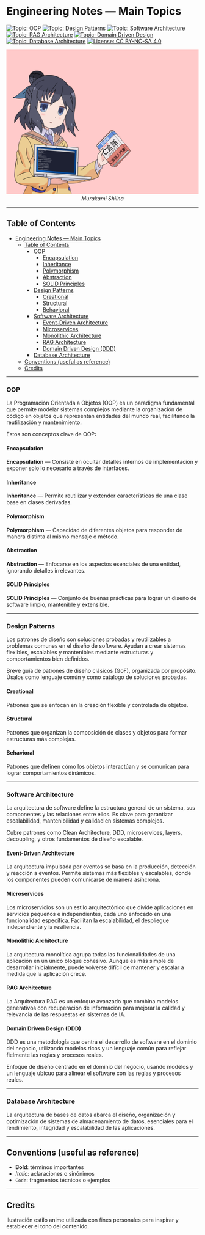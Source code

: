 # Engineering Notes — Main Topics

<!-- Badges -->
[![Topic: OOP](https://img.shields.io/badge/Topic-OOP-blue?style=flat-square)](#oop)
[![Topic: Design Patterns](https://img.shields.io/badge/Topic-Design%20Patterns-purple?style=flat-square)](#design-patterns)
[![Topic: Software Architecture](https://img.shields.io/badge/Topic-Software%20Architecture-green?style=flat-square)](#software-architecture)
[![Topic: RAG Architecture](https://img.shields.io/badge/Topic-RAG%20Architecture-red?style=flat-square)](#software-architecture)
[![Topic: Domain Driven Design](https://img.shields.io/badge/Topic-Domain%20Driven%20Design-brown?style=flat-square)](#domain-driven-design-ddd)
[![Topic: Database Architecture](https://img.shields.io/badge/Topic-Database%20Architecture-orange?style=flat-square)](#database-architecture)
[![License: CC BY-NC-SA 4.0](https://img.shields.io/badge/License-CC%20BY--NC--SA%204.0-lightgrey?style=flat-square)](https://creativecommons.org/licenses/by-nc-sa/4.0/)
<p align="center">
  <img src="./assets/home.png" alt="Doble página del glosario con personaje estilo anime en el centro" width="720" />
  <br/>
  <em>Murakami Shiina</em>
</p>

---

## Table of Contents

- [Engineering Notes — Main Topics](#engineering-notes--main-topics)
  - [Table of Contents](#table-of-contents)
    - [OOP](#oop)
      - [Encapsulation](#encapsulation)
      - [Inheritance](#inheritance)
      - [Polymorphism](#polymorphism)
      - [Abstraction](#abstraction)
      - [SOLID Principles](#solid-principles)
    - [Design Patterns](#design-patterns)
      - [Creational](#creational)
      - [Structural](#structural)
      - [Behavioral](#behavioral)
    - [Software Architecture](#software-architecture)
      - [Event-Driven Architecture](#event-driven-architecture)
      - [Microservices](#microservices)
      - [Monolithic Architecture](#monolithic-architecture)
      - [RAG Architecture](#rag-architecture)
      - [Domain Driven Design (DDD)](#domain-driven-design-ddd)
    - [Database Architecture](#database-architecture)
  - [Conventions (useful as reference)](#conventions-useful-as-reference)
  - [Credits](#credits)

---

### OOP

La Programación Orientada a Objetos (OOP) es un paradigma fundamental que permite modelar sistemas complejos mediante la organización de código en objetos que representan entidades del mundo real, facilitando la reutilización y mantenimiento.

Estos son conceptos clave de OOP:

#### Encapsulation

**Encapsulation** — Consiste en ocultar detalles internos de implementación y exponer solo lo necesario a través de interfaces.

#### Inheritance

**Inheritance** — Permite reutilizar y extender características de una clase base en clases derivadas.

#### Polymorphism

**Polymorphism** — Capacidad de diferentes objetos para responder de manera distinta al mismo mensaje o método.

#### Abstraction

**Abstraction** — Enfocarse en los aspectos esenciales de una entidad, ignorando detalles irrelevantes.

#### SOLID Principles

**SOLID Principles** — Conjunto de buenas prácticas para lograr un diseño de software limpio, mantenible y extensible.

---

### Design Patterns

Los patrones de diseño son soluciones probadas y reutilizables a problemas comunes en el diseño de software. Ayudan a crear sistemas flexibles, escalables y mantenibles mediante estructuras y comportamientos bien definidos.

Breve guía de patrones de diseño clásicos (GoF), organizada por propósito. Úsalos como lenguaje común y como catálogo de soluciones probadas.

#### Creational

Patrones que se enfocan en la creación flexible y controlada de objetos.

#### Structural

Patrones que organizan la composición de clases y objetos para formar estructuras más complejas.

#### Behavioral

Patrones que definen cómo los objetos interactúan y se comunican para lograr comportamientos dinámicos.

---

### Software Architecture

La arquitectura de software define la estructura general de un sistema, sus componentes y las relaciones entre ellos. Es clave para garantizar escalabilidad, mantenibilidad y calidad en sistemas complejos.

Cubre patrones como Clean Architecture, DDD, microservices, layers, decoupling, y otros fundamentos de diseño escalable.

#### Event-Driven Architecture

La arquitectura impulsada por eventos se basa en la producción, detección y reacción a eventos. Permite sistemas más flexibles y escalables, donde los componentes pueden comunicarse de manera asíncrona.

#### Microservices

Los microservicios son un estilo arquitectónico que divide aplicaciones en servicios pequeños e independientes, cada uno enfocado en una funcionalidad específica. Facilitan la escalabilidad, el despliegue independiente y la resiliencia.

#### Monolithic Architecture

La arquitectura monolítica agrupa todas las funcionalidades de una aplicación en un único bloque cohesivo. Aunque es más simple de desarrollar inicialmente, puede volverse difícil de mantener y escalar a medida que la aplicación crece.

#### RAG Architecture

La Arquitectura RAG es un enfoque avanzado que combina modelos generativos con recuperación de información para mejorar la calidad y relevancia de las respuestas en sistemas de IA.

#### Domain Driven Design (DDD)

DDD es una metodología que centra el desarrollo de software en el dominio del negocio, utilizando modelos ricos y un lenguaje común para reflejar fielmente las reglas y procesos reales.

Enfoque de diseño centrado en el dominio del negocio, usando modelos y un lenguaje ubicuo para alinear el software con las reglas y procesos reales.

---

### Database Architecture

La arquitectura de bases de datos abarca el diseño, organización y optimización de sistemas de almacenamiento de datos, esenciales para el rendimiento, integridad y escalabilidad de las aplicaciones.

---

## Conventions (useful as reference)

- **Bold**: términos importantes  
- _Italic_: aclaraciones o sinónimos  
- `Code`: fragmentos técnicos o ejemplos

---

## Credits

Ilustración estilo anime utilizada con fines personales para inspirar y establecer el tono del contenido.
